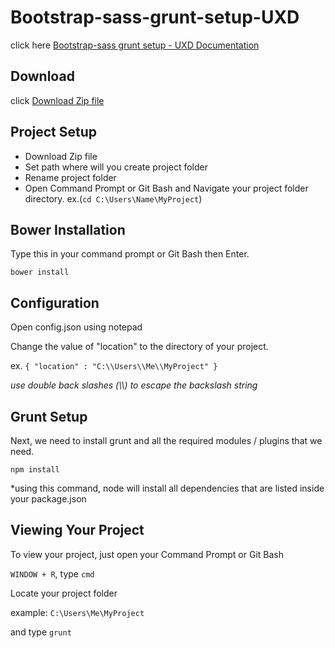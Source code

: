 # Bootstrap-sass-grunt-setup-UXD

click here  [Bootstrap-sass grunt setup - UXD Documentation](http://iv3soj.github.io/Bootstrap-sass-grunt-setup-UXD-v1.2/)


## Download

click [Download Zip file](https://github.com/iv3SOJ/Bootstrap-sass-grunt-setup-UXD/zipball/master)

## Project Setup

* Download Zip file
* Set path where will you create project folder 
* Rename project folder 
* Open Command Prompt or Git Bash and Navigate your project folder directory.  ex.(`cd C:\Users\Name\MyProject`)

## Bower Installation

Type this in your command prompt or Git Bash then Enter.

`bower install`

## Configuration

Open config.json using notepad

Change the value of "location" to the directory of your project.

ex. `{ "location" : "C:\\Users\\Me\\MyProject" }`

*use double back slashes (\\\\) to escape the backslash string*

## Grunt Setup

Next, we need to install grunt and all the required modules / plugins that we need.

`npm install`

*using this command, node will install all dependencies that are listed inside your package.json


## Viewing Your Project

To view your project, just open your Command Prompt or Git Bash

`WINDOW + R`, type `cmd`

Locate your project folder

example: `C:\Users\Me\MyProject`

and type `grunt`